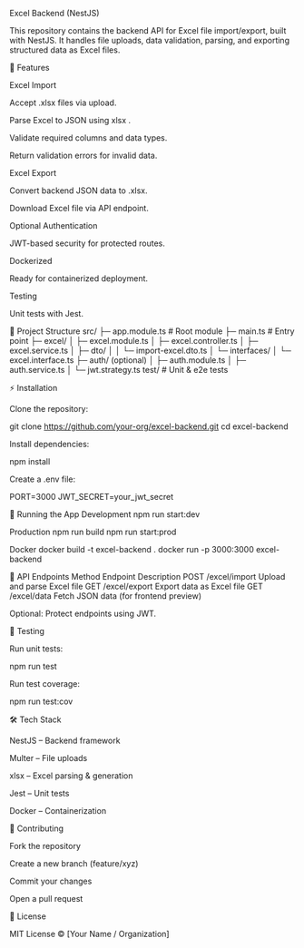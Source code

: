 Excel Backend (NestJS)

This repository contains the backend API for Excel file import/export, built with NestJS. It handles file uploads, data validation, parsing, and exporting structured data as Excel files.

🚀 Features

Excel Import

Accept .xlsx files via upload.

Parse Excel to JSON using xlsx
.

Validate required columns and data types.

Return validation errors for invalid data.

Excel Export

Convert backend JSON data to .xlsx.

Download Excel file via API endpoint.

Optional Authentication

JWT-based security for protected routes.

Dockerized

Ready for containerized deployment.

Testing

Unit tests with Jest.

📂 Project Structure
src/
├─ app.module.ts          # Root module
├─ main.ts                # Entry point
├─ excel/
│  ├─ excel.module.ts
│  ├─ excel.controller.ts
│  ├─ excel.service.ts
│  ├─ dto/
│  │  └─ import-excel.dto.ts
│  └─ interfaces/
│     └─ excel.interface.ts
├─ auth/ (optional)
│  ├─ auth.module.ts
│  ├─ auth.service.ts
│  └─ jwt.strategy.ts
test/                     # Unit & e2e tests

⚡ Installation

Clone the repository:

git clone https://github.com/your-org/excel-backend.git
cd excel-backend


Install dependencies:

npm install


Create a .env file:

PORT=3000
JWT_SECRET=your_jwt_secret

🏃 Running the App
Development
npm run start:dev

Production
npm run build
npm run start:prod

Docker
docker build -t excel-backend .
docker run -p 3000:3000 excel-backend

📌 API Endpoints
Method	Endpoint	Description
POST	/excel/import	Upload and parse Excel file
GET	/excel/export	Export data as Excel file
GET	/excel/data	Fetch JSON data (for frontend preview)

Optional: Protect endpoints using JWT.

🧪 Testing

Run unit tests:

npm run test


Run test coverage:

npm run test:cov

🛠 Tech Stack

NestJS – Backend framework

Multer – File uploads

xlsx – Excel parsing & generation

Jest – Unit tests

Docker – Containerization

🔗 Contributing

Fork the repository

Create a new branch (feature/xyz)

Commit your changes

Open a pull request

📄 License

MIT License © [Your Name / Organization]